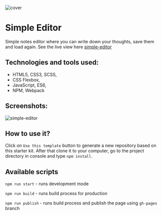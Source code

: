 ![cover](https://kamil-siwiec.github.io/simple-editor/editor.png)

# Simple Editor 

Simple notes editor where you can write down your thoughts,
save them and load again.
See the live view here [simple-editor](https://kamil-siwiec.github.io/simple-editor/)

## Technologies and tools used:

- HTML5, CSS3, SCSS,
- CSS Flexbox,
- JavaScript, ES6,
- NPM, Webpack

## Screenshots:
![simple-editor](https://kamil-siwiec.github.io/simple-editor/editorss.png)

## How to use it?

Click on `Use this template` button to generate a new repository based on this starter kit. After that clone it to your computer, go to the project directory in console and type `npm install`.

## Available scripts

`npm run start` - runs development mode

`npm run build` - runs build process for production

`npm run publish` - runs build process and publish the page using `gh-pages` branch

